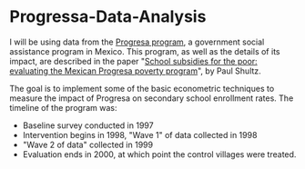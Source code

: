 # Progressa-Data-Analysis

I will be using data from the [Progresa program](http://en.wikipedia.org/wiki/Oportunidades), a government social assistance program in Mexico. This program, as well as the details of its impact, are described in the paper "[School subsidies for the poor: evaluating the Mexican Progresa poverty program](http://www.sciencedirect.com/science/article/pii/S0304387803001858)", by Paul Shultz.

The goal is to implement some of the basic econometric techniques to measure the impact of Progresa on secondary school enrollment rates. The timeline of the program was:

 * Baseline survey conducted in 1997
 * Intervention begins in 1998, "Wave 1" of data collected in 1998
 * "Wave 2 of data" collected in 1999
 * Evaluation ends in 2000, at which point the control villages were treated. 
